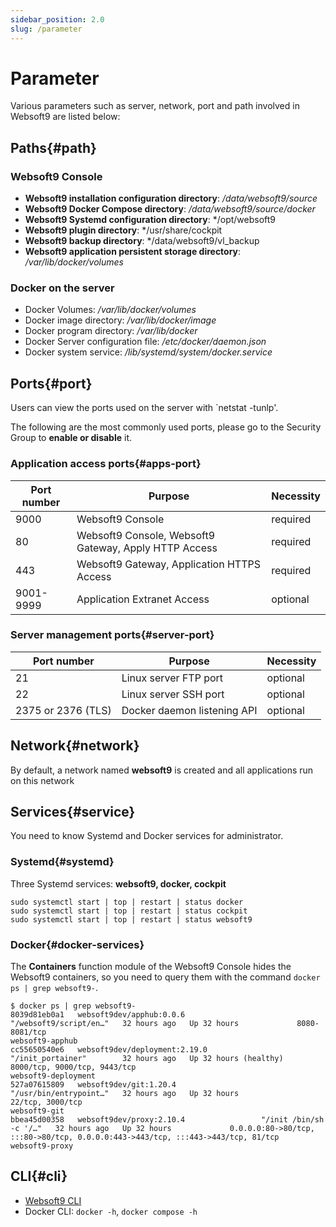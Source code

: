 ```yaml
---
sidebar_position: 2.0
slug: /parameter
---
```


# Parameter

Various parameters such as server, network, port and path involved in Websoft9 are listed below:  

## Paths{#path}

### Websoft9 Console

- **Websoft9 installation configuration directory**: */data/websoft9/source*
- **Websoft9 Docker Compose directory**: */data/websoft9/source/docker*
- **Websoft9 Systemd configuration directory**: */opt/websoft9  
- **Websoft9 plugin directory**: */usr/share/cockpit  
- **Websoft9 backup directory**: */data/websoft9/vl_backup
- **Websoft9 application persistent storage directory**: */var/lib/docker/volumes* 

### Docker on the server

- Docker Volumes: */var/lib/docker/volumes*    
- Docker image directory: */var/lib/docker/image*   
- Docker program directory: */var/lib/docker*  
- Docker Server configuration file: */etc/docker/daemon.json*    
- Docker system service: */lib/systemd/system/docker.service*  

## Ports{#port}

Users can view the ports used on the server with `netstat -tunlp'.      

The following are the most commonly used ports, please go to the Security Group to **enable or disable** it. 

### Application access ports{#apps-port}

| Port number | Purpose | Necessity |
| --- | --- | --- |
| 9000 | Websoft9 Console | required |
| 80 | Websoft9 Console, Websoft9 Gateway, Apply HTTP Access | required |
| 443 | Websoft9 Gateway, Application HTTPS Access | required |
| 9001-9999 | Application Extranet Access | optional |


### Server management ports{#server-port}

| Port number | Purpose | Necessity |
| --- | --- | --- |
| 21 | Linux server FTP port | optional |
| 22 | Linux server SSH port | optional |
| 2375 or 2376 (TLS) | Docker daemon listening API | optional |

## Network{#network}

By default, a network named **websoft9** is created and all applications run on this network

## Services{#service}

You need to know Systemd and Docker services for administrator.  


### Systemd{#systemd}

Three Systemd services: **websoft9, docker, cockpit**

```
sudo systemctl start | top | restart | status docker
sudo systemctl start | top | restart | status cockpit
sudo systemctl start | top | restart | status websoft9
```

### Docker{#docker-services}

The **Containers** function module of the Websoft9 Console hides the Websoft9 containers, so you need to query them with the command `docker ps | grep websoft9-`. 

```
$ docker ps | grep websoft9-
8039d81eb0a1   websoft9dev/apphub:0.0.6                 "/websoft9/script/en…"   32 hours ago   Up 32 hours             8080-8081/tcp                                                                      websoft9-apphub
cc55650540e6   websoft9dev/deployment:2.19.0            "/init_portainer"        32 hours ago   Up 32 hours (healthy)   8000/tcp, 9000/tcp, 9443/tcp                                                       websoft9-deployment
527a07615809   websoft9dev/git:1.20.4                   "/usr/bin/entrypoint…"   32 hours ago   Up 32 hours             22/tcp, 3000/tcp                                                                   websoft9-git
bbea45d00358   websoft9dev/proxy:2.10.4                 "/init /bin/sh -c '/…"   32 hours ago   Up 32 hours             0.0.0.0:80->80/tcp, :::80->80/tcp, 0.0.0.0:443->443/tcp, :::443->443/tcp, 81/tcp   websoft9-proxy
```

## CLI{#cli}

- [Websoft9 CLI](./cli)
- Docker CLI: `docker -h`, `docker compose -h`